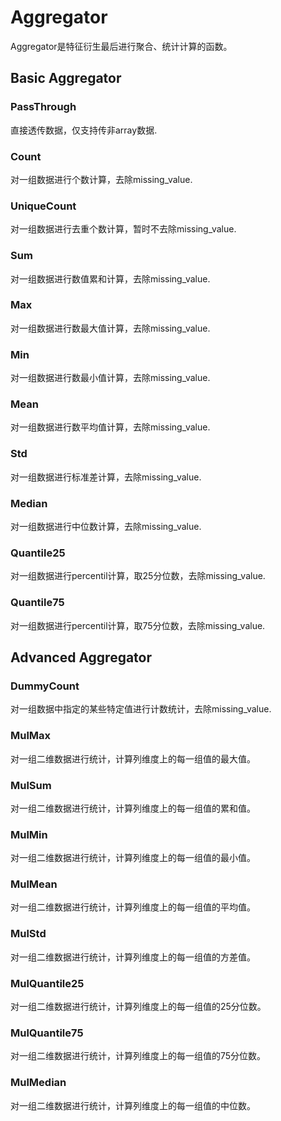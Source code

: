 # Aggregator

Aggregator是特征衍生最后进行聚合、统计计算的函数。


## Basic Aggregator

### PassThrough
直接透传数据，仅支持传非array数据.

### Count
对一组数据进行个数计算，去除missing_value.

### UniqueCount
对一组数据进行去重个数计算，暂时不去除missing_value.

### Sum
对一组数据进行数值累和计算，去除missing_value.

### Max
对一组数据进行数最大值计算，去除missing_value.

### Min
对一组数据进行数最小值计算，去除missing_value.

### Mean
对一组数据进行数平均值计算，去除missing_value.

### Std
对一组数据进行标准差计算，去除missing_value.

### Median
对一组数据进行中位数计算，去除missing_value.

### Quantile25
对一组数据进行percentil计算，取25分位数，去除missing_value.

### Quantile75
对一组数据进行percentil计算，取75分位数，去除missing_value.


## Advanced Aggregator

### DummyCount
对一组数据中指定的某些特定值进行计数统计，去除missing_value.

### MulMax
对一组二维数据进行统计，计算列维度上的每一组值的最大值。

### MulSum
对一组二维数据进行统计，计算列维度上的每一组值的累和值。

### MulMin
对一组二维数据进行统计，计算列维度上的每一组值的最小值。

### MulMean
对一组二维数据进行统计，计算列维度上的每一组值的平均值。

### MulStd
对一组二维数据进行统计，计算列维度上的每一组值的方差值。

### MulQuantile25
对一组二维数据进行统计，计算列维度上的每一组值的25分位数。

### MulQuantile75
对一组二维数据进行统计，计算列维度上的每一组值的75分位数。

### MulMedian
对一组二维数据进行统计，计算列维度上的每一组值的中位数。

